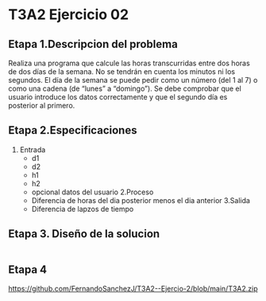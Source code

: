 # T3A2 Ejercicio 02
## Etapa 1.Descripcion del problema
Realiza una programa que calcule las horas transcurridas entre dos horas de dos días de la semana. No se tendrán en cuenta los minutos ni los segundos. El día de la semana se puede pedir como un número (del 1 al 7) o como una cadena (de “lunes” a “domingo”). Se debe comprobar que el usuario introduce los datos correctamente y que el segundo día es posterior al primero.

## Etapa 2.Especificaciones
1. Entrada
   - d1
   - d2
   - h1
   - h2
   - opcional datos del usuario
2.Proceso
   - Diferencia de horas del dia posterior menos el dia anterior 
3.Salida
   - Diferencia de lapzos de tiempo
   
## Etapa 3. Diseño de la solucion
![]()
## Etapa 4
https://github.com/FernandoSanchezJ/T3A2--Ejercio-2/blob/main/T3A2.zip
